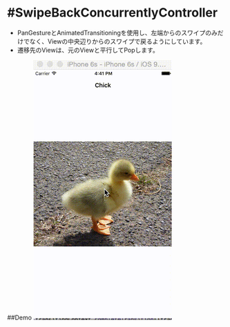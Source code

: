 #SwipeBackConcurrentlyController
===============================


+ PanGestureとAnimatedTransitioningを使用し、左端からのスワイプのみだけでなく、Viewの中央辺りからのスワイプで戻るようにしています。
+ 遷移先のViewは、元のViewと平行してPopします。

##Demo
![](https://raw.githubusercontent.com/naohide/SwipeBackConcurrentlyController/master/concurrent.gif)
